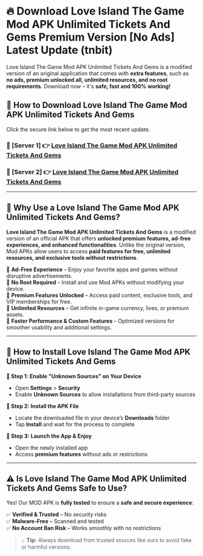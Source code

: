 # 🔥 Download Love Island The Game Mod APK Unlimited Tickets And Gems Premium Version [No Ads] Latest Update (tnbit) 

Love Island The Game Mod APK Unlimited Tickets And Gems is a modified version of an original application that comes with **extra features**, such as **no ads, premium unlocked all, unlimited resources, and no root requirements**. Download now – it's **safe, fast and 100% working!**

## **📱 How to Download Love Island The Game Mod APK Unlimited Tickets And Gems**  

Click the secure link below to get the most recent update.  

 ### **📌 [Server 1] 👉** [Love Island The Game Mod APK Unlimited Tickets And Gems](https://apkcomod.com?title=Love_Island_The_Game_Mod_APK_Unlimited_Tickets_And_Gems)

 ### **📌 [Server 2] 👉** [Love Island The Game Mod APK Unlimited Tickets And Gems](https://apkcomod.com?title=Love_Island_The_Game_Mod_APK_Unlimited_Tickets_And_Gems)

---

## **🤖 Why Use a Love Island The Game Mod APK Unlimited Tickets And Gems?**  

**Love Island The Game Mod APK Unlimited Tickets And Gems** is a modified version of an official APK that offers **unlocked premium features, ad-free experiences, and enhanced functionalities**. Unlike the original version, Mod APKs allow users to access **paid features for free, unlimited resources, and exclusive tools without restrictions**.

🔽 **Ad-Free Experience** – Enjoy your favorite apps and games without disruptive advertisements.  
🔽 **No Root Required** – Install and use Mod APKs without modifying your device.  
🔽 **Premium Features Unlocked** – Access paid content, exclusive tools, and VIP memberships for free.  
🔽 **Unlimited Resources** – Get infinite in-game currency, lives, or premium assets.  
🔽 **Faster Performance & Custom Features** – Optimized versions for smoother usability and additional settings.  

---

## **🚀 How to Install Love Island The Game Mod APK Unlimited Tickets And Gems**  

**🔹 Step 1:** **Enable "Unknown Sources" on Your Device**  
- Open **Settings** > **Security**  
- Enable **Unknown Sources** to allow installations from third-party sources  

**🔹 Step 2:** **Install the APK File**  
- Locate the downloaded file in your device’s **Downloads** folder  
- Tap **Install** and wait for the process to complete  

**🔹 Step 3:** **Launch the App & Enjoy**  
- Open the newly installed app  
- Access **premium features** without ads or restrictions  

---

## **⚠️ Is Love Island The Game Mod APK Unlimited Tickets And Gems Safe to Use?**  

Yes! Our MOD APK is **fully tested** to ensure a **safe and secure experience**:

✅ **Verified & Trusted** – No security risks  
✅ **Malware-Free** – Scanned and tested  
✅ **No Account Ban Risk** – Works smoothly with no restrictions  

> 💡 **Tip:** Always download from trusted sources like ours to avoid fake or harmful versions.